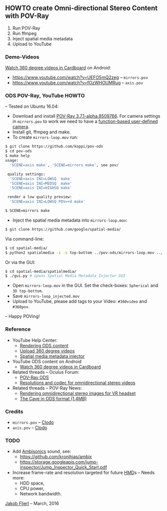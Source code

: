 ## HOWTO create Omni-directional Stereo Content with POV-Ray

1. Run POV-Ray
2. Run ffmpeg
3. Inject spatial media metadata
4. Upload to YouTube

### Demo-Videos

[Watch 360 degree videos in Cardboard](https://support.google.com/youtube/answer/6239930?hl=en) on Android:

* https://www.youtube.com/watch?v=UEFO5mQ2zeg – ```mirrors.pov```
* https://www.youtube.com/watch?v=fOzWHOUMRug – ```axis.pov```

### ODS POV-Ray, YouTube HOWTO

– Tested on Ubuntu 16.04:

* Download and install [POV-Ray 3.7.1-alpha.8509766](https://github.com/POV-Ray/povray/releases/tag/v3.7.1-alpha.8509766%2Bav119). For camera settings in ```mirrors.pov``` to work we need to have a [function-based user-defined camera](https://github.com/POV-Ray/povray/commit/c5f8d78e2116a02daed2151e02234095fe4d5642).
* Install git, ffmpeg and make.
* To create ```mirrors-loop.mov``` run:
```bash
$ git clone https://github.com/koppi/pov-ods
$ cd pov-ods
$ make help
usage:
  'SCENE=axis make', 'SCENE=mirrors make', see pov/

 quality settings:
  'SCENE=axis INI=LOWSQ  make'
  'SCENE=axis INI=MEDSQ  make'
  'SCENE=axis INI=HIGHSQ make'

 render a low quality preview:
  'SCENE=axis INI=LOWSQ POV=+d make'

$ SCENE=mirrors make
```
* Inject the spatial media metadata into ```mirrors-loop.mov```:
```bash
$ git clone https://github.com/google/spatial-media/
```
Via command-line:
```bash
$ cd spatial-media/
$ python2 spatialmedia -i -s top-bottom ../pov-ods/mirrors-loop.mov ../pov-ods/mirrors-loop_injected.mov
```
Or via the GUI:
```bash
$ cd spatial-media/spatialmedia/
$ ./gui.py # opens Spatial Media Metadata Injector GUI
```
* Open ```mirrors-loop.mov``` in the GUI. Set the check-boxes: ```Spherical``` and ```3D top-bottom```.
* Save ```mirrors-loop_injected.mov```
* Upload to YouTube, please add tags to your Video: ```#360video``` and ```#360pov```.

– Happy POVing!

### Reference

* YouTube Help Center:
  * [Rendering ODS content](https://developers.google.com/cardboard/jump/rendering-ods-content.pdf)
  * [Upload 360 degree videos](https://support.google.com/youtube/answer/6178631?hl=en)
  * [Spatial media metadata injector](https://github.com/google/spatial-media/blob/master/spatialmedia/README.md)
* YouTube ODS content on Android
  * [Watch 360 degree videos in Cardboard](https://support.google.com/youtube/answer/6239930?hl=en)
* Related threads – Oculus Forum:
  * [POV-Ray ODS](https://forums.oculus.com/community/discussion/30854/pov-ray#latest)
  * [Resolutions and codec for omnidirectional stereo videos](https://forums.oculus.com/viewtopic.php?f=20&t=30852)
* Related threads – POV-Ray News:
  * [Rendering omnidirectional stereo images for VR headset](http://news.povray.org/povray.text.scene-files/thread/%3C56e3e4b8%241%40news.povray.org%3E/)
  * [The Cave in ODS format (1,4MB)](http://news.povray.org/povray.binaries.images/thread/%3C56e6a09f%40news.povray.org%3E)

### Credits

 * ```mirrors.pov``` – [Clodo](https://www.clodo.it/blog/mirrors/)
 * ```axis.pov``` – [Clodo](https://www.clodo.it/)

### TODO

* Add [Ambisonics](https://en.wikipedia.org/wiki/Ambisonics) sound, see:
  * https://github.com/kronihias/ambix
  * https://storage.googleapis.com/jump-inspector/Jump_Inspector_Quick_Start.pdf
* Increase frame-rate and resolution targeted for future [HMD](https://en.wikipedia.org/wiki/Head-mounted_display)s – Needs more:
  * HDD space,
  * CPU power,
  * Network bandwidth.

[Jakob Flierl](mailto:jakob.flierl@gmail.com) – March, 2016
